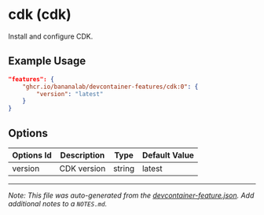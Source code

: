 
# cdk (cdk)

Install and configure CDK.

## Example Usage

```json
"features": {
    "ghcr.io/bananalab/devcontainer-features/cdk:0": {
        "version": "latest"
    }
}
```

## Options

| Options Id | Description | Type | Default Value |
|-----|-----|-----|-----|
| version | CDK version | string | latest |



---

_Note: This file was auto-generated from the [devcontainer-feature.json](https://github.com/bananalab/devcontainer-features/blob/main/src/cdk/devcontainer-feature.json).  Add additional notes to a `NOTES.md`._
